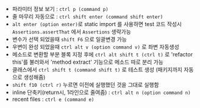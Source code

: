 - 파라미터 정보 보기 : `ctrl p (command p)`
- 줄 마무리 자동으로 : `ctrl shift enter (command shift enter)`
- `alt enter (option enter)`로 static import 를 사용하면 test 코드 작성시 `Assertions.assertThat` 에서 `Assertions` 생략가능
- 변수가 선택 되었을때 `shift F6` 으로 일괄변경 가능
- 우변이 완성 되었을때 `ctrl alt v (option command v)` 로 좌변 자동생성
- 메소드로 변환할 부분 블록 지정 후에  `ctrl alt shift t (ctrl t)` 로 'refactor this'를 불러와서 'method extract' 기능으로 메소드 따로 분리 가능
- 클래스에서 `ctrl shift t (command shift t)` 로 테스트 생성 (패키지까지 자동으로 생성해줌)
- `shift f10 (ctrl r)` 누르면 이전에 실행했던 것을 그대로 실행함
- inline 단축키(return시, 1라인으로 줄여줌) : `ctrl alt n (option command n)`
- recent files : `ctrl e (command e)`